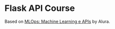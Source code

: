 # Flask API Course

Based on [MLOps: Machine Learning e APIs](https://cursos.alura.com.br/course/mlops-machine-learning-e-apis) by Alura.
